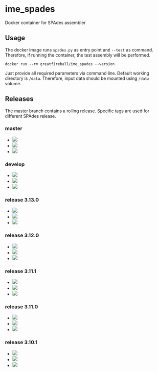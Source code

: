 # ime_spades
Docker container for SPAdes assembler

## Usage

The docker image runs `spades.py` as entry point and `--test` as command.
Therefore, if running the container, the test assembly will be performed.

```
docker run --rm greatfireball/ime_spades --version
```

Just provide all required parameters via command line.
Default working directory is `/data`.
Therefore, input data should be mounted using `/data` volume.

## Releases

The master branch contains a rolling release.
Specific tags are used for different SPAdes release.

### master
- [![](https://images.microbadger.com/badges/version/greatfireball/ime_spades:master.svg)](https://microbadger.com/images/greatfireball/ime_spades:master "Get your own version badge on microbadger.com")
- [![](https://images.microbadger.com/badges/commit/greatfireball/ime_spades:master.svg)](https://microbadger.com/images/greatfireball/ime_spades:master "Get your own commit badge on microbadger.com")
- [![](https://images.microbadger.com/badges/image/greatfireball/ime_spades:master.svg)](https://microbadger.com/images/greatfireball/ime_spades:master "Get your own image badge on microbadger.com")

### develop
- [![](https://images.microbadger.com/badges/version/greatfireball/ime_spades:develop.svg)](https://microbadger.com/images/greatfireball/ime_spades:develop "Get your own version badge on microbadger.com")
- [![](https://images.microbadger.com/badges/commit/greatfireball/ime_spades:develop.svg)](https://microbadger.com/images/greatfireball/ime_spades:develop "Get your own commit badge on microbadger.com")
- [![](https://images.microbadger.com/badges/image/greatfireball/ime_spades:develop.svg)](https://microbadger.com/images/greatfireball/ime_spades:develop "Get your own image badge on microbadger.com")

### release 3.13.0
- [![](https://images.microbadger.com/badges/version/greatfireball/ime_spades:3.13.0.svg)](https://microbadger.com/images/greatfireball/ime_spades:3.13.0 "Get your own version badge on microbadger.com")
- [![](https://images.microbadger.com/badges/commit/greatfireball/ime_spades:3.13.0.svg)](https://microbadger.com/images/greatfireball/ime_spades:3.13.0 "Get your own commit badge on microbadger.com")
- [![](https://images.microbadger.com/badges/image/greatfireball/ime_spades:3.13.0.svg)](https://microbadger.com/images/greatfireball/ime_spades:3.13.0 "Get your own image badge on microbadger.com")

### release 3.12.0
- [![](https://images.microbadger.com/badges/version/greatfireball/ime_spades:3.12.0.svg)](https://microbadger.com/images/greatfireball/ime_spades:3.12.0 "Get your own version badge on microbadger.com")
- [![](https://images.microbadger.com/badges/commit/greatfireball/ime_spades:3.12.0.svg)](https://microbadger.com/images/greatfireball/ime_spades:3.12.0 "Get your own commit badge on microbadger.com")
- [![](https://images.microbadger.com/badges/image/greatfireball/ime_spades:3.12.0.svg)](https://microbadger.com/images/greatfireball/ime_spades:3.12.0 "Get your own image badge on microbadger.com")

### release 3.11.1
- [![](https://images.microbadger.com/badges/version/greatfireball/ime_spades:3.11.1.svg)](https://microbadger.com/images/greatfireball/ime_spades:3.11.1 "Get your own version badge on microbadger.com")
- [![](https://images.microbadger.com/badges/commit/greatfireball/ime_spades:3.11.1.svg)](https://microbadger.com/images/greatfireball/ime_spades:3.11.1 "Get your own commit badge on microbadger.com")
- [![](https://images.microbadger.com/badges/image/greatfireball/ime_spades:3.11.1.svg)](https://microbadger.com/images/greatfireball/ime_spades:3.11.1 "Get your own image badge on microbadger.com")

### release 3.11.0
- [![](https://images.microbadger.com/badges/version/greatfireball/ime_spades:3.11.0.svg)](https://microbadger.com/images/greatfireball/ime_spades:3.11.0 "Get your own version badge on microbadger.com")
- [![](https://images.microbadger.com/badges/commit/greatfireball/ime_spades:3.11.0.svg)](https://microbadger.com/images/greatfireball/ime_spades:3.11.0 "Get your own commit badge on microbadger.com")
- [![](https://images.microbadger.com/badges/image/greatfireball/ime_spades:3.11.0.svg)](https://microbadger.com/images/greatfireball/ime_spades:3.11.0 "Get your own image badge on microbadger.com")

### release 3.10.1
- [![](https://images.microbadger.com/badges/version/greatfireball/ime_spades:3.10.1.svg)](https://microbadger.com/images/greatfireball/ime_spades:3.10.1 "Get your own version badge on microbadger.com")
- [![](https://images.microbadger.com/badges/commit/greatfireball/ime_spades:3.10.1.svg)](https://microbadger.com/images/greatfireball/ime_spades:3.10.1 "Get your own commit badge on microbadger.com")
- [![](https://images.microbadger.com/badges/image/greatfireball/ime_spades:3.10.1.svg)](https://microbadger.com/images/greatfireball/ime_spades:3.10.1 "Get your own image badge on microbadger.com")

